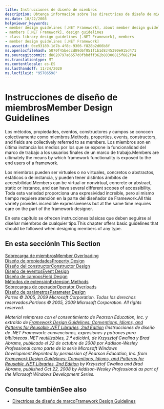 ```yaml
---
title: Instrucciones de diseño de miembros
description: Obtenga información sobre las directrices de diseño de miembros en .NET. Los miembros incluyen métodos, propiedades, eventos, constructores y campos.
ms.date: 10/22/2008
helpviewer_keywords:
- member design guidelines [.NET Framework], about member design guidelines
- members [.NET Framework], design guidelines
- class library design guidelines [.NET Framework], members
- member design guidelines [.NET Framework]
ms.assetid: 0ce93180-1d7b-4f8c-9306-f828b2d66b8f
ms.openlocfilehash: 5070f45beccd89d6f051f1b1d8345390e915d471
ms.sourcegitcommit: d8020797a6657d0fbbdff362b80300815f682f94
ms.translationtype: MT
ms.contentlocale: es-ES
ms.lasthandoff: 11/24/2020
ms.locfileid: "95706598"
---
```

# <a name="member-design-guidelines"></a><span data-ttu-id="005dc-104">Instrucciones de diseño de miembros</span><span class="sxs-lookup"><span data-stu-id="005dc-104">Member Design Guidelines</span></span>

<span data-ttu-id="005dc-105">Los métodos, propiedades, eventos, constructores y campos se conocen colectivamente como miembros.</span><span class="sxs-lookup"><span data-stu-id="005dc-105">Methods, properties, events, constructors, and fields are collectively referred to as members.</span></span> <span data-ttu-id="005dc-106">Los miembros son en última instancia los medios por los que se expone la funcionalidad del marco de trabajo a los usuarios finales de un marco de trabajo.</span><span class="sxs-lookup"><span data-stu-id="005dc-106">Members are ultimately the means by which framework functionality is exposed to the end users of a framework.</span></span>  
  
 <span data-ttu-id="005dc-107">Los miembros pueden ser virtuales o no virtuales, concretos o abstractos, estáticos o de instancia, y pueden tener distintos ámbitos de accesibilidad.</span><span class="sxs-lookup"><span data-stu-id="005dc-107">Members can be virtual or nonvirtual, concrete or abstract, static or instance, and can have several different scopes of accessibility.</span></span> <span data-ttu-id="005dc-108">Toda esta variedad proporciona una expresividad increíble, pero al mismo tiempo requiere atención en la parte del diseñador de Framework.</span><span class="sxs-lookup"><span data-stu-id="005dc-108">All this variety provides incredible expressiveness but at the same time requires care on the part of the framework designer.</span></span>  
  
 <span data-ttu-id="005dc-109">En este capítulo se ofrecen instrucciones básicas que deben seguirse al diseñar miembros de cualquier tipo.</span><span class="sxs-lookup"><span data-stu-id="005dc-109">This chapter offers basic guidelines that should be followed when designing members of any type.</span></span>  
  
## <a name="in-this-section"></a><span data-ttu-id="005dc-110">En esta sección</span><span class="sxs-lookup"><span data-stu-id="005dc-110">In This Section</span></span>  

 [<span data-ttu-id="005dc-111">Sobrecarga de miembros</span><span class="sxs-lookup"><span data-stu-id="005dc-111">Member Overloading</span></span>](member-overloading.md)  
 [<span data-ttu-id="005dc-112">Diseño de propiedades</span><span class="sxs-lookup"><span data-stu-id="005dc-112">Property Design</span></span>](property.md)  
 [<span data-ttu-id="005dc-113">Diseño del constructor</span><span class="sxs-lookup"><span data-stu-id="005dc-113">Constructor Design</span></span>](constructor.md)  
 [<span data-ttu-id="005dc-114">Diseño de eventos</span><span class="sxs-lookup"><span data-stu-id="005dc-114">Event Design</span></span>](event.md)  
 [<span data-ttu-id="005dc-115">Diseño de campos</span><span class="sxs-lookup"><span data-stu-id="005dc-115">Field Design</span></span>](field.md)  
 [<span data-ttu-id="005dc-116">Métodos de extensión</span><span class="sxs-lookup"><span data-stu-id="005dc-116">Extension Methods</span></span>](extension-methods.md)  
 [<span data-ttu-id="005dc-117">Sobrecargas de operador</span><span class="sxs-lookup"><span data-stu-id="005dc-117">Operator Overloads</span></span>](operator-overloads.md)  
 [<span data-ttu-id="005dc-118">Diseño de parámetros</span><span class="sxs-lookup"><span data-stu-id="005dc-118">Parameter Design</span></span>](parameter-design.md)  
 <span data-ttu-id="005dc-119">*Partes © 2005, 2009 Microsoft Corporation. Todos los derechos reservados.*</span><span class="sxs-lookup"><span data-stu-id="005dc-119">*Portions © 2005, 2009 Microsoft Corporation. All rights reserved.*</span></span>  
  
 <span data-ttu-id="005dc-120">*Material reimpreso con el consentimiento de Pearson Education, Inc. y extraído de [Framework Design Guidelines: Conventions, Idioms, and Patterns for Reusable .NET Libraries, 2nd Edition](https://www.informit.com/store/framework-design-guidelines-conventions-idioms-and-9780321545619) (Instrucciones de diseño de .NET Framework: convenciones, expresiones y patrones para bibliotecas .NET reutilizables, 2.ª edición), de Krzysztof Cwalina y Brad Abrams, publicado el 22 de octubre de 2008 por Addison-Wesley Professional como parte de la serie Microsoft Windows Development.*</span><span class="sxs-lookup"><span data-stu-id="005dc-120">*Reprinted by permission of Pearson Education, Inc. from [Framework Design Guidelines: Conventions, Idioms, and Patterns for Reusable .NET Libraries, 2nd Edition](https://www.informit.com/store/framework-design-guidelines-conventions-idioms-and-9780321545619) by Krzysztof Cwalina and Brad Abrams, published Oct 22, 2008 by Addison-Wesley Professional as part of the Microsoft Windows Development Series.*</span></span>  
  
## <a name="see-also"></a><span data-ttu-id="005dc-121">Consulte también</span><span class="sxs-lookup"><span data-stu-id="005dc-121">See also</span></span>

- [<span data-ttu-id="005dc-122">Directrices de diseño de marco</span><span class="sxs-lookup"><span data-stu-id="005dc-122">Framework Design Guidelines</span></span>](index.md)
